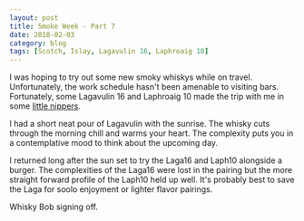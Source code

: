 ```yaml
---
layout: post
title: Smoke Week - Part 7
date: 2018-02-03
category: blog
tags: [Scotch, Islay, Lagavulin 16, Laphroaig 10]
---
```


I was hoping to try out some new smoky whiskys while on travel. Unfortunately, the work schedule hasn't been amenable to visiting bars. Fortunately, some Lagavulin 16 and Laphroaig 10 made the trip with me in some [little nippers](https://www.amazon.com/gp/product/B00GWRC65W/ref=oh_aui_detailpage_o01_s00?ie=UTF8&psc=1).

I had a short neat pour of Lagavulin with the sunrise. The whisky cuts through the morning chill and warms your heart. The complexity puts you in a contemplative mood to think about the upcoming day.

I returned long after the sun set to try the Laga16 and Laph10 alongside a burger. The complexities of the Laga16 were lost in the pairing but the more straight forward profile of the Laph10 held up well. It's probably best to save the Laga for soolo enjoyment or lighter flavor pairings.

Whisky Bob signing off.
